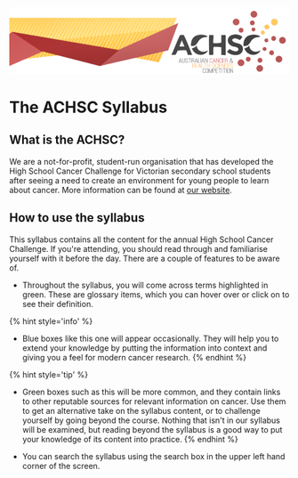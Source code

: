 ![](/assets/header.png)

# The ACHSC Syllabus

## What is the ACHSC?

We are a not-for-profit, student-run organisation that has developed the High School Cancer Challenge for Victorian secondary school students after seeing a need to create an environment for young people to learn about cancer. More information can be found at [our website](http://www.achsc.org.au/).

## How to use the syllabus

This syllabus contains all the content for the annual High School Cancer Challenge. If you're attending, you should read through and familiarise yourself with it before the day. There are a couple of features to be aware of.

* Throughout the syllabus, you will come across terms highlighted in green. These are glossary items, which you can hover over or click on to see their definition.

{% hint style='info' %}
* Blue boxes like this one will appear occasionally. They will help you to extend your knowledge by putting the information into context and giving you a feel for modern cancer research.
{% endhint %}

{% hint style='tip' %}
* Green boxes such as this will be more common, and they contain links to other reputable sources for relevant information on cancer. Use them to get an alternative take on the syllabus content, or to challenge yourself by going beyond the course. Nothing that isn't in our syllabus will be examined, but reading beyond the syllabus is a good way to put your knowledge of its content into practice.
{% endhint %}

* You can search the syllabus using the search box in the upper left hand corner of the screen.

<!--* If any questions come to mind as you're working through, add a comment using the little grey plus sign that will appear to the right of the relevant paragraph when you mouse over it. We'll answer it as quickly as we can, and that way other students can see the information as well.-->